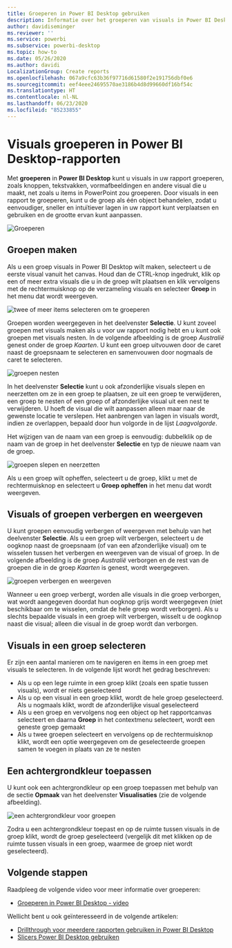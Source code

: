 ```yaml
---
title: Groeperen in Power BI Desktop gebruiken
description: Informatie over het groeperen van visuals in Power BI Desktop
author: davidiseminger
ms.reviewer: ''
ms.service: powerbi
ms.subservice: powerbi-desktop
ms.topic: how-to
ms.date: 05/26/2020
ms.author: davidi
LocalizationGroup: Create reports
ms.openlocfilehash: 067a9cfc63b36f97716d61580f2e191756dbf0e6
ms.sourcegitcommit: eef4eee24695570ae3186b4d8d99660df16bf54c
ms.translationtype: HT
ms.contentlocale: nl-NL
ms.lasthandoff: 06/23/2020
ms.locfileid: "85233855"
---
```

# <a name="group-visuals-in-power-bi-desktop-reports"></a>Visuals groeperen in Power BI Desktop-rapporten
Met **groeperen** in **Power BI Desktop** kunt u visuals in uw rapport groeperen, zoals knoppen, tekstvakken, vormafbeeldingen en andere visual die u maakt, net zoals u items in PowerPoint zou groeperen. Door visuals in een rapport te groeperen, kunt u de groep als één object behandelen, zodat u eenvoudiger, sneller en intuïtiever lagen in uw rapport kunt verplaatsen en gebruiken en de grootte ervan kunt aanpassen.

![Groeperen](media/desktop-grouping-visuals/grouping-visuals-01.png)


## <a name="creating-groups"></a>Groepen maken

Als u een groep visuals in Power BI Desktop wilt maken, selecteert u de eerste visual vanuit het canvas. Houd dan de CTRL-knop ingedrukt, klik op een of meer extra visuals die u in de groep wilt plaatsen en klik vervolgens met de rechtermuisknop op de verzameling visuals en selecteer **Groep** in het menu dat wordt weergeven.

![twee of meer items selecteren om te groeperen](media/desktop-grouping-visuals/grouping-visuals-02.png)

Groepen worden weergegeven in het deelvenster **Selectie**. U kunt zoveel groepen met visuals maken als u voor uw rapport nodig hebt en u kunt ook groepen met visuals nesten. In de volgende afbeelding is de groep *Australië* genest onder de groep *Kaarten*. U kunt een groep uitvouwen door de caret naast de groepsnaam te selecteren en samenvouwen door nogmaals de caret te selecteren. 

![groepen nesten](media/desktop-grouping-visuals/grouping-visuals-03.png)

In het deelvenster **Selectie** kunt u ook afzonderlijke visuals slepen en neerzetten om ze in een groep te plaatsen, ze uit een groep te verwijderen, een groep te nesten of een groep of afzonderlijke visual uit een nest te verwijderen. U hoeft de visual die wilt aanpassen alleen maar naar de gewenste locatie te verslepen. Het aanbrengen van lagen in visuals wordt, indien ze overlappen, bepaald door hun volgorde in de lijst *Laagvolgorde*.

Het wijzigen van de naam van een groep is eenvoudig: dubbelklik op de naam van de groep in het deelvenster **Selectie** en typ de nieuwe naam van de groep.

![groepen slepen en neerzetten](media/desktop-grouping-visuals/grouping-visuals-04.png)

Als u een groep wilt opheffen, selecteert u de groep, klikt u met de rechtermuisknop en selecteert u **Groep opheffen** in het menu dat wordt weergeven.

## <a name="hide-and-show-visuals-or-groups"></a>Visuals of groepen verbergen en weergeven

U kunt groepen eenvoudig verbergen of weergeven met behulp van het deelvenster **Selectie**. Als u een groep wilt verbergen, selecteert u de oogknop naast de groepsnaam (of van een afzonderlijke visual) om te wisselen tussen het verbergen en weergeven van de visual of groep. In de volgende afbeelding is de groep *Australië* verborgen en de rest van de groepen die in de groep *Kaarten* is genest, wordt weergegeven.


![groepen verbergen en weergeven](media/desktop-grouping-visuals/grouping-visuals-05.png)

Wanneer u een groep verbergt, worden alle visuals in die groep verborgen, wat wordt aangegeven doordat hun oogknop grijs wordt weergegeven (niet beschikbaar om te wisselen, omdat de hele groep wordt verborgen). Als u slechts bepaalde visuals in een groep wilt verbergen, wisselt u de oogknop naast die visual; alleen die visual in de groep wordt dan verborgen.

## <a name="selecting-visuals-within-a-group"></a>Visuals in een groep selecteren

Er zijn een aantal manieren om te navigeren en items in een groep met visuals te selecteren. In de volgende lijst wordt het gedrag beschreven:

* Als u op een lege ruimte in een groep klikt (zoals een spatie tussen visuals), wordt er niets geselecteerd
* Als u op een visual in een groep klikt, wordt de hele groep geselecteerd. Als u nogmaals klikt, wordt de afzonderlijke visual geselecteerd
* Als u een groep en vervolgens nog een object op het rapportcanvas selecteert en daarna **Groep** in het contextmenu selecteert, wordt een geneste groep gemaakt
* Als u twee groepen selecteert en vervolgens op de rechtermuisknop klikt, wordt een optie weergegeven om de geselecteerde groepen samen te voegen in plaats van ze te nesten

## <a name="apply-background-color"></a>Een achtergrondkleur toepassen

U kunt ook een achtergrondkleur op een groep toepassen met behulp van de sectie **Opmaak** van het deelvenster **Visualisaties** (zie de volgende afbeelding). 

![een achtergrondkleur voor groepen](media/desktop-grouping-visuals/grouping-visuals-06.png)

Zodra u een achtergrondkleur toepast en op de ruimte tussen visuals in de groep klikt, wordt de groep geselecteerd (vergelijk dit met klikken op de ruimte tussen visuals in een groep, waarmee de groep niet wordt geselecteerd). 


## <a name="next-steps"></a>Volgende stappen
Raadpleeg de volgende video voor meer informatie over groeperen:

* [Groeperen in Power BI Desktop - video](https://youtu.be/sf4n7VXoQHY?t=10)

Wellicht bent u ook geïnteresseerd in de volgende artikelen:

* [Drillthrough voor meerdere rapporten gebruiken in Power BI Desktop](desktop-cross-report-drill-through.md)
* [Slicers Power BI Desktop gebruiken](../visuals/power-bi-visualization-slicers.md)
